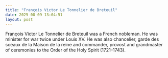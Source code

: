```yaml
---
title: "François Victor Le Tonnelier de Breteuil"
date: 2025-08-09 13:04:51 
layout: post
---
```


François Victor Le Tonnelier de Breteuil was a French nobleman. He was minister for war twice under Louis XV. He was also chancelier, garde des sceaux de la Maison de la reine and commander, provost and grandmaster of ceremonies to the Order of the Holy Spirit (1721–1743).